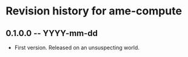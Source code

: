 # Revision history for ame-compute

## 0.1.0.0  -- YYYY-mm-dd

* First version. Released on an unsuspecting world.
